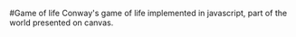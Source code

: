 #Game of life
Conway's game of life implemented in javascript, part of the world presented on canvas.